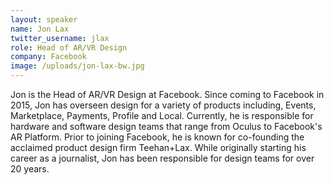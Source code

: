 ```yaml
---
layout: speaker
name: Jon Lax
twitter_username: jlax
role: Head of AR/VR Design
company: Facebook
image: /uploads/jon-lax-bw.jpg
---
```


Jon is the Head of AR/VR Design at Facebook. Since coming to Facebook in 2015, Jon has overseen design for a variety of products including, Events, Marketplace, Payments, Profile and Local. Currently, he is responsible for hardware and software design teams that range from Oculus to Facebook's AR Platform. Prior to joining Facebook, he is known for co-founding the acclaimed product design firm Teehan+Lax. While originally starting his career as a journalist, Jon has been responsible for design teams for over 20 years.